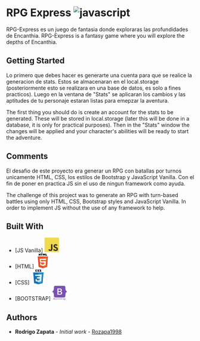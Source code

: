 # RPG Express <img src="https://user-images.githubusercontent.com/70781112/153487463-4a44bbda-e9ac-44d4-a793-44656cc65a02.png" alt="javascript" width="40" height="40">


RPG-Express es un juego de fantasia donde exploraras las profundidades de Encanthia.
RPG-Express is a fantasy game where you will explore the depths of Encanthia.

## Getting Started

Lo primero que debes hacer es generarte una cuenta para que se realice la generacion de stats. Estos se almacenaran en el local.storage (posteriormente esto se realizara en una base de datos, es solo a fines practicos). Luego en la ventana de "Stats" se aplicaran los cambios y las aptitudes de tu personaje estaran listas para emepzar la aventura.

The first thing you should do is create an account for the stats to be generated. These will be stored in local.storage (later this will be done in a database, it is only for practical purposes). Then in the "Stats" window the changes will be applied and your character's abilities will be ready to start the adventure.

## Comments

El desafio de este proyecto era generar un RPG con batallas por turnos unicamente HTML, CSS, los estilos de Bootstrap y JavaScript Vanilla. Con el fin de poner en practica JS sin el uso de ningun framework como ayuda.

The challenge of this project was to generate an RPG with turn-based battles using only HTML, CSS, Bootstrap styles and JavaScript Vanilla. In order to implement JS without the use of any framework to help.

## Built With

* [JS Vanilla] <img src="https://raw.githubusercontent.com/devicons/devicon/master/icons/javascript/javascript-original.svg" alt="javascript" width="40" height="40"/>
* [HTML] <img src="https://raw.githubusercontent.com/devicons/devicon/master/icons/html5/html5-original-wordmark.svg" alt="html5" width="40" height="40"/>
* [CSS] <img src="https://raw.githubusercontent.com/devicons/devicon/master/icons/css3/css3-original-wordmark.svg" alt="css3" width="40" height="40"/>
* [BOOTSTRAP] <img src="https://raw.githubusercontent.com/devicons/devicon/master/icons/bootstrap/bootstrap-plain-wordmark.svg" alt="bootstrap" width="40" height="40"/>

## Authors

* **Rodrigo Zapata** - *Initial work* - [Rozapa1998](https://github.com/rozapa1998)

